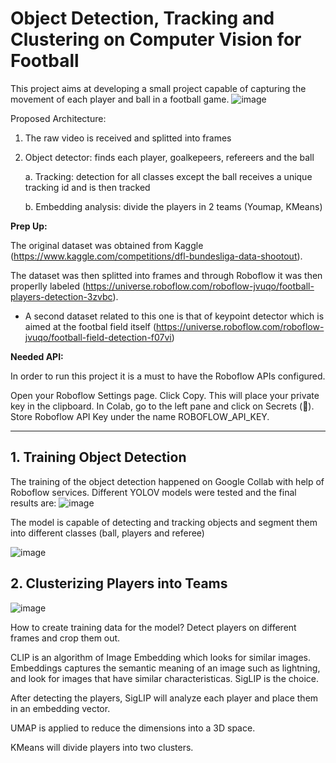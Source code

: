# Object Detection, Tracking and Clustering on Computer Vision for Football
This project aims at developing a small project capable of capturing the movement of each player and ball in a football game.
![image](https://github.com/user-attachments/assets/cdcab277-79e2-482c-9419-45e7673ab82a)

Proposed Architecture:

1. The raw video is received and splitted into frames
   
2. Object detector: finds each player, goalkepeers, refereers and the ball

    a. Tracking: detection for all classes except the ball receives a unique tracking id and is then tracked
    
   b. Embedding analysis: divide the players in 2 teams (Youmap, KMeans)
    
**Prep Up:**

The original dataset was obtained from Kaggle (https://www.kaggle.com/competitions/dfl-bundesliga-data-shootout).

The dataset was then splitted into frames and through Roboflow it was then properlly labeled (https://universe.roboflow.com/roboflow-jvuqo/football-players-detection-3zvbc).

* A second dataset related to this one is that of keypoint detector which is aimed at the footbal field itself (https://universe.roboflow.com/roboflow-jvuqo/football-field-detection-f07vi)


**Needed API:**

In order to run this project it is a must to have the Roboflow APIs configured.

Open your Roboflow Settings page. Click Copy. This will place your private key in the clipboard.
In Colab, go to the left pane and click on Secrets (🔑). Store Roboflow API Key under the name ROBOFLOW_API_KEY.

-----------------------
## 1. Training Object Detection

The training of the object detection happened on Google Collab with help of Roboflow services. Different YOLOV models were tested and the final results are:
![image](https://github.com/user-attachments/assets/4b1a1d9d-3e74-46eb-b260-6a947b3e7d82)

The model is capable of detecting and tracking objects and segment them into different classes (ball, players and referee)

![image](https://github.com/user-attachments/assets/522e35c0-3c82-4e5b-838e-a35d3864fc15)


## 2. Clusterizing Players into Teams

![image](https://github.com/user-attachments/assets/2b319cbc-7ba1-4bed-b9c0-b0f23dc16707)

How to create training data for the model? Detect players on different frames and crop them out.

CLIP is an algorithm of Image Embedding which looks for similar images. Embeddings captures the semantic meaning of an image such as lightning, and look for images that have similar characteristicas. SigLIP is the choice.

After detecting the players, SigLIP will analyze each player and place them in an embedding vector.

UMAP is applied to reduce the dimensions into a 3D space.

KMeans will divide players into two clusters.
